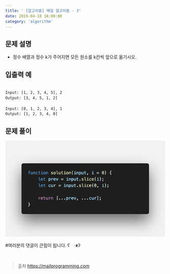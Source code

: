```yaml
---
title: ' [알고리즘] 매일 알고리즘 - 3'
date: 2019-04-18 16:00:00
category: 'algorithm'
---
```


문제 설명
-------

- 정수 배열과 정수 k가 주어지면 모든 원소를 k칸씩 앞으로 옮기시오.

입출력 예
-------
```sh

Input: [1, 2, 3, 4, 5], 2
Output: [3, 4, 5, 1, 2]

Input: [0, 1, 2, 3, 4], 1
Output: [1, 2, 3, 4, 0]

```

문제 풀이
-------

![](../../../assets/everyday/everyday.3.solution.png)

#여러분의 댓글이 큰힘이 됩니다. ʕ　·ᴥʔ

<br />

> 출처
> <a href="https://mailprogramming.com" target="_blank">https://mailprogramming.com</a>
